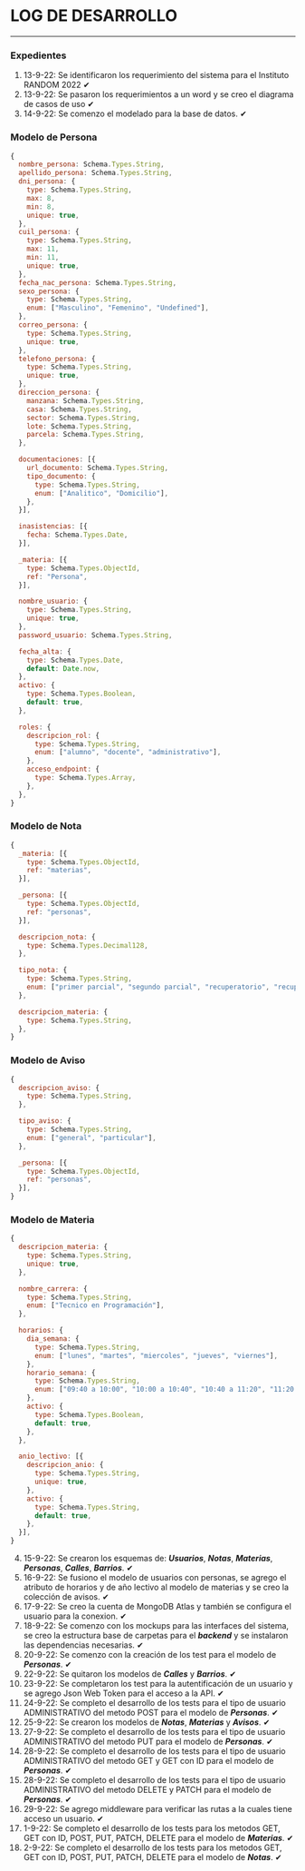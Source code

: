 # LOG DE DESARROLLO

---

### **Expedientes**

1. 13-9-22: Se identificaron los requerimiento del sistema para el Instituto RANDOM 2022 ✔
2. 13-9-22: Se pasaron los requerimientos a un word y se creo el diagrama de casos de uso ✔
3. 14-9-22: Se comenzo el modelado para la base de datos. ✔

### Modelo de Persona

```js
{
  nombre_persona: Schema.Types.String,
  apellido_persona: Schema.Types.String,
  dni_persona: {
    type: Schema.Types.String,
    max: 8,
    min: 8,
    unique: true,
  },
  cuil_persona: {
    type: Schema.Types.String,
    max: 11,
    min: 11,
    unique: true,
  },
  fecha_nac_persona: Schema.Types.String,
  sexo_persona: {
    type: Schema.Types.String,
    enum: ["Masculino", "Femenino", "Undefined"],
  },
  correo_persona: {
    type: Schema.Types.String,
    unique: true,
  },
  telefono_persona: {
    type: Schema.Types.String,
    unique: true,
  },
  direccion_persona: {
    manzana: Schema.Types.String,
    casa: Schema.Types.String,
    sector: Schema.Types.String,
    lote: Schema.Types.String,
    parcela: Schema.Types.String,
  },

  documentaciones: [{
    url_documento: Schema.Types.String,
    tipo_documento: {
      type: Schema.Types.String,
      enum: ["Analitico", "Domicilio"],
    },
  }],

  inasistencias: [{
    fecha: Schema.Types.Date,
  }],

  _materia: [{
    type: Schema.Types.ObjectId,
    ref: "Persona",
  }],

  nombre_usuario: {
    type: Schema.Types.String,
    unique: true,
  },
  password_usuario: Schema.Types.String,

  fecha_alta: {
    type: Schema.Types.Date,
    default: Date.now,
  },
  activo: {
    type: Schema.Types.Boolean,
    default: true,
  },

  roles: {
    descripcion_rol: {
      type: Schema.Types.String,
      enum: ["alumno", "docente", "administrativo"],
    },
    acceso_endpoint: {
      type: Schema.Types.Array,
    },
  },
}
```

### Modelo de Nota

```js
{
  _materia: [{
    type: Schema.Types.ObjectId,
    ref: "materias",
  }],

  _persona: [{
    type: Schema.Types.ObjectId,
    ref: "personas",
  }],

  descripcion_nota: {
    type: Schema.Types.Decimal128,
  },

  tipo_nota: {
    type: Schema.Types.String,
    enum: ["primer parcial", "segundo parcial", "recuperatorio", "recuperatorio extraordinaria"],
  },

  descripcion_materia: {
    type: Schema.Types.String,
  },
}
```

### Modelo de Aviso

```js
{
  descripcion_aviso: {
    type: Schema.Types.String,
  },

  tipo_aviso: {
    type: Schema.Types.String,
    enum: ["general", "particular"],
  },

  _persona: [{
    type: Schema.Types.ObjectId,
    ref: "personas",
  }],
}
```

### Modelo de Materia

```js
{
  descripcion_materia: {
    type: Schema.Types.String,
    unique: true,
  },

  nombre_carrera: {
    type: Schema.Types.String,
    enum: ["Tecnico en Programación"],
  },

  horarios: {
    dia_semana: {
      type: Schema.Types.String,
      enum: ["lunes", "martes", "miercoles", "jueves", "viernes"],
    },
    horario_semana: {
      type: Schema.Types.String,
      enum: ["09:40 a 10:00", "10:00 a 10:40", "10:40 a 11:20", "11:20 a 12:00", "12:00 a 14:00", "14:00 a 14:40", "14:40 a 15:20", "15:20 a 16:00", "16:00 a 17:00"],
    },
    activo: {
      type: Schema.Types.Boolean,
      default: true,
    },
  },

  anio_lectivo: [{
    descripcion_anio: {
      type: Schema.Types.String,
      unique: true,
    },
    activo: {
      type: Schema.Types.String,
      default: true,
    },
  }],
}
```

4. 15-9-22: Se crearon los esquemas de: **_Usuarios_**, **_Notas_**, **_Materias_**, **_Personas_**, **_Calles_**, **_Barrios_**. ✔
5. 16-9-22: Se fusiono el modelo de usuarios con personas, se agrego el atributo de horarios y de año lectivo al modelo de materias y se creo la colección de avisos. ✔
6. 17-9-22: Se creo la cuenta de MongoDB Atlas y también se configura el usuario para la conexion. ✔
7. 18-9-22: Se comenzo con los mockups para las interfaces del sistema, se creo la estructura base de carpetas para el **_backend_** y se instalaron las dependencias necesarias. ✔
8. 20-9-22: Se comenzo con la creación de los test para el modelo de **_Personas_**. ✔
9. 22-9-22: Se quitaron los modelos de **_Calles_** y **_Barrios_**. ✔
10. 23-9-22: Se completaron los test para la autentificación de un usuario y se agrego Json Web Token para el acceso a la API. ✔
11. 24-9-22: Se completo el desarrollo de los tests para el tipo de usuario ADMINISTRATIVO del metodo POST para el modelo de **_Personas_**. ✔
12. 25-9-22: Se crearon los modelos de **_Notas_**, **_Materias_** y **_Avisos_**. ✔
13. 27-9-22: Se completo el desarrollo de los tests para el tipo de usuario ADMINISTRATIVO del metodo PUT para el modelo de **_Personas_**. ✔
14. 28-9-22: Se completo el desarrollo de los tests para el tipo de usuario ADMINISTRATIVO del metodo GET y GET con ID para el modelo de **_Personas_**. ✔
15. 28-9-22: Se completo el desarrollo de los tests para el tipo de usuario ADMINISTRATIVO del metodo DELETE y PATCH para el modelo de **_Personas_**. ✔
16. 29-9-22: Se agrego middleware para verificar las rutas a la cuales tiene acceso un usuario. ✔
17. 1-9-22: Se completo el desarrollo de los tests para los metodos GET, GET con ID, POST, PUT, PATCH, DELETE para el modelo de **_Materias_**. ✔
18. 2-9-22: Se completo el desarrollo de los tests para los metodos GET, GET con ID, POST, PUT, PATCH, DELETE para el modelo de **_Notas_**. ✔
